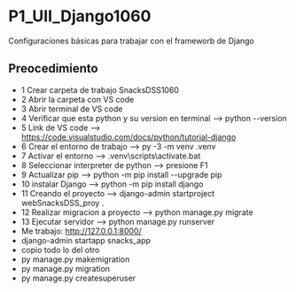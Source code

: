 # P1_UII_Django1060
Configuraciones básicas para trabajar con el frameworb de Django 
## Preocedimiento 
- 1 Crear carpeta de trabajo SnacksDSS1060
- 2 Abrir la carpeta con VS code
- 3 Abrir terminal de VS code
- 4 Verificar que esta python y su version en terminal  --> python --version
- 5 Link de VS code --> https://code.visualstudio.com/docs/python/tutorial-django
- 6 Crear el entorno de trabajo --> py -3 -m venv .venv
- 7 Activar el entorno --> .venv\scripts\activate.bat
- 8 Seleccionar interpreter de python --> presione F1
- 9 Actualizar pip --> python -m pip install --upgrade pip
- 10 instalar Django --> python -m pip install django
- 11 Creando el proyecto --> django-admin startproject webSnacksDSS_proy .
- 12 Realizar migracion a proyecto --> python manage.py migrate
- 13 Ejecutar servidor --> python manage.py runserver
- Me trabajo: http://127.0.0.1:8000/
- django-admin startapp snacks_app
- copio todo lo del otro
- py manage.py makemigration
- py manage.py migration
- py manage.py createsuperuser 
